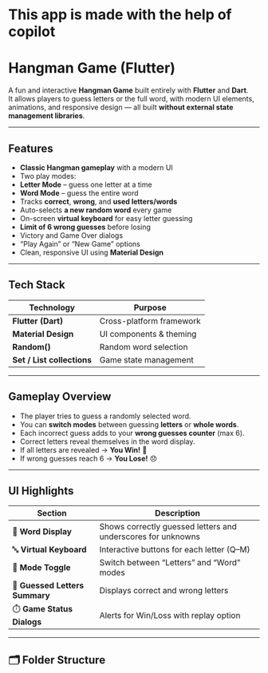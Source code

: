 # This app is made with the help of copilot 
# Hangman Game (Flutter)

A fun and interactive **Hangman Game** built entirely with **Flutter** and **Dart**.  
It allows players to guess letters or the full word, with modern UI elements, animations, and responsive design — all built **without external state management libraries**.

---

##  Features

-  **Classic Hangman gameplay** with a modern UI  
-  Two play modes:  
  - **Letter Mode** – guess one letter at a time  
  - **Word Mode** – guess the entire word  
-  Tracks **correct**, **wrong**, and **used letters/words**  
-  Auto-selects **a new random word** every game  
-  On-screen **virtual keyboard** for easy letter guessing  
-  **Limit of 6 wrong guesses** before losing  
-  Victory and Game Over dialogs  
-  “Play Again” or “New Game” options  
-  Clean, responsive UI using **Material Design**

---

##  Tech Stack

| Technology | Purpose |
|-------------|----------|
| **Flutter (Dart)** | Cross-platform framework |
| **Material Design** | UI components & theming |
| **Random()** | Random word selection |
| **Set / List collections** | Game state management |

---

## Gameplay Overview

- The player tries to guess a randomly selected word.  
- You can **switch modes** between guessing **letters** or **whole words**.  
- Each incorrect guess adds to your **wrong guesses counter** (max 6).  
- Correct letters reveal themselves in the word display.  
- If all letters are revealed → **You Win!** 🥳  
- If wrong guesses reach 6 → **You Lose!** 😞  

---

##  UI Highlights

| Section | Description |
|----------|-------------|
| 🧠 **Word Display** | Shows correctly guessed letters and underscores for unknowns |
| 🔤 **Virtual Keyboard** | Interactive buttons for each letter (Q–M) |
| 💬 **Mode Toggle** | Switch between “Letters” and “Word” modes |
| 🧾 **Guessed Letters Summary** | Displays correct and wrong letters |
| ⏱️ **Game Status Dialogs** | Alerts for Win/Loss with replay option |

---

## 🗂️ Folder Structure

